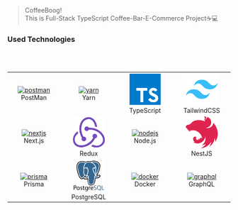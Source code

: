 > CoffeeBoog! <br>
> This is Full-Stack TypeScript Coffee-Bar-E-Commerce Project☕💻

### Used Technologies

<table width='100%'>
  <tr>
    <td align="center" width="144"> 
        <a href="https://www.postman.com/" target="_blank" rel="noreferrer"> 
            <img src="https://www.vectorlogo.zone/logos/getpostman/getpostman-icon.svg" alt="postman" width="72" height="72"/> 
        </a>
        <br>PostMan
    </td>
    <td align="center" width="144"> 
      <a href="https://yarnpkg.com/" >
        <img src="https://seeklogo.com/images/Y/yarn-logo-F5E7A65FA2-seeklogo.com.png" width="72" height="72" alt="yarn" />
      </a>
      <br>Yarn
    </td>
    <td align="center" width="144">
        <a href="https://www.typescriptlang.org/" target="_blank" rel="noreferrer"><img src="https://raw.githubusercontent.com/devicons/devicon/master/icons/typescript/typescript-original.svg"               alt="typescript" width="72" height="72"/> </a>
        <br>TypeScript
    </td>
    <td align="center" width="96">
            <a href="https://tailwindcss.com/">
              <img src="https://raw.githubusercontent.com/devicons/devicon/master/icons/tailwindcss/tailwindcss-plain.svg" width="72" height="72" alt="Bootstrap" />
            </a>
            <br>TailwindCSS
        </td>
    </tr>
      <br>
    <tr>
    <td align="center" width="144">
        <a href="https://nextjs.org/" target="_blank" rel="noreferrer"> 
            <img src="https://www.drupal.org/files/project-images/nextjs-icon-dark-background.png" alt="nextjs" width="72" height="72"/> 
        </a>
        <br>Next.js
    </td>
    <td align="center" width="144">
        <a href="https://redux.js.org/" target="_blank" rel="noreferrer"> 
            <img src="https://raw.githubusercontent.com/devicons/devicon/master/icons/redux/redux-original.svg" alt="redux" width="72" height="72"/> 
        </a>
        <br>Redux
    </td>
    <td align="center" width="144">
        <a href="https://nodejs.org/en" target="_blank" rel="noreferrer"> 
            <img src="https://seeklogo.com/images/N/nodejs-logo-FBE122E377-seeklogo.com.png" alt="nodejs" width="72" height="72"/> 
        </a>
      <br>Node.js
    </td>
    <td align="center" width="144">
        <a href="https://nestjs.com/" target="_blank" rel="noreferrer"> 
            <img src="https://raw.githubusercontent.com/devicons/devicon/master/icons/nestjs/nestjs-plain.svg" alt="nestjs" width="72" height="72"/> 
        </a>
      <br>NestJS
    </td>
  </tr> 
      <br>
  <tr>
    <td align="center" width="144">
        <a href="https://www.prisma.io/" target="_blank" rel="noreferrer"> 
            <img src="https://www.svgrepo.com/show/374002/prisma.svg" alt="prisma" width="72" height="72"/> 
        </a>
      <br>Prisma
    </td>
    <td align="center" width="144">
        <a href="https://www.postgresql.org/" target="_blank" rel="noreferrer"> 
            <img src="https://raw.githubusercontent.com/devicons/devicon/master/icons/postgresql/postgresql-original-wordmark.svg" alt="postgresql" width="72" height="72"/> 
        </a>
        <br>PostgreSQL
    </td>
    <td align="center" width="96">
        <a href="https://www.docker.com/" target="_blank" rel="noreferrer"> 
            <img src="https://cdn4.iconfinder.com/data/icons/logos-and-brands/512/97_Docker_logo_logos-512.png" alt="docker" width="72" height="72"/> 
        </a>
        <br>Docker
    </td>
    <td align="center" width="96"> 
        <a href="https://graphql.org/" target="_blank" rel="noreferrer"> 
            <img src="https://upload.wikimedia.org/wikipedia/commons/thumb/1/17/GraphQL_Logo.svg/2048px-GraphQL_Logo.svg.png" alt="graphql" width="72" height="72"/> 
        </a>
        <br>GraphQL
    </td>
  </tr>
</table>


